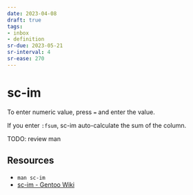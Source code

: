 ```yaml
---
date: 2023-04-08
draft: true
tags:
- inbox
- definition
sr-due: 2023-05-21
sr-interval: 4
sr-ease: 270
---
```


# sc-im

To enter numeric value, press `=` and enter the value.

If you enter `:fsum`, sc-im auto-calculate the sum of the column.

TODO: review man

## Resources

- `man sc-im`
- [sc-im - Gentoo Wiki](https://wiki.gentoo.org/wiki/Sc-im)
